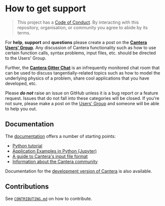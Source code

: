 # How to get support

> This project has a [Code of Conduct](https://github.com/Cantera/cantera/blob/master/CODE_OF_CONDUCT.md).
> By interacting with this repository, organisation, or community you agree to
> abide by its terms.

For **help**, **support** and **questions** please create a post on the
**[Cantera Users' Group](https://groups.google.com/group/cantera-users)**.
Any discussion of Cantera functionality such as how to use certain function
calls, syntax problems, input files, etc. should be directed to the Users' Group.

Further, the **[Cantera Gitter Chat](https://gitter.im/Cantera/Lobby)** is an
infrequently monitored chat room that can be used to discuss tangentially-related
topics such as how to model the underlying physics of a problem, share cool
applications that you have developed, etc.

Please **_do not_** raise an issue on GitHub unless it is a bug report or a
feature request. Issues that do not fall into these categories will be closed.
If you're not sure, please make a post on the
[Users' Group](https://groups.google.com/group/cantera-users) and someone will
be able to help you out.

## Documentation

The [documentation](https://cantera.org/documentation)
offers a number of starting points:

- [Python tutorial](https://cantera.org/tutorials/python-tutorial.html)
- [Application Examples in Python (Jupyter)](https://github.com/Cantera/cantera-jupyter#cantera-jupyter)
- [A guide to Cantera's input file format](https://cantera.org/tutorials/input-files.html)
- [Information about the Cantera community](https://cantera.org/community.html)

Documentation for the [development version of
Cantera](https://cantera.org/documentation/dev-docs.html) is also available.

## Contributions

See [`CONTRIBUTING.md`](https://github.com/Cantera/cantera/blob/master/CONTRIBUTING.md) on how to contribute.
